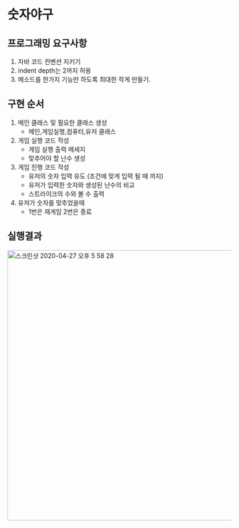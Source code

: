 # 숫자야구

## 프로그래밍 요구사항
1. 자바 코드 컨벤션 지키기
2. indent depth는 2까지 허용
3. 메소드를 한가지 기능만 하도록 최대한 작게 만들기.

## 구현 순서
1. 메인 클래스 및 필요한 클래스 생성
    * 메인,게임실행,컴퓨터,유저 클래스
2. 게임 실행 코드 작성
    * 게임 실행 출력 메세지
    * 맞추어야 할 난수 생성
3. 게임 진행 코드 작성
    * 유저의 숫자 입력 유도 (조건에 맞게 입력 될 때 까지)
    * 유저가 입력한 숫자와 생성된 난수의 비교
    * 스트라이크의 수와 볼 수 출력
4. 유저가 숫자를 맞추었을때
    * 1번은 재게임 2번은 종료

## 실행결과
<img width="607" alt="스크린샷 2020-04-27 오후 5 58 28" src="https://user-images.githubusercontent.com/49441876/80353750-bf1a1280-88b0-11ea-8cfc-fdb1717b9a9b.png">
